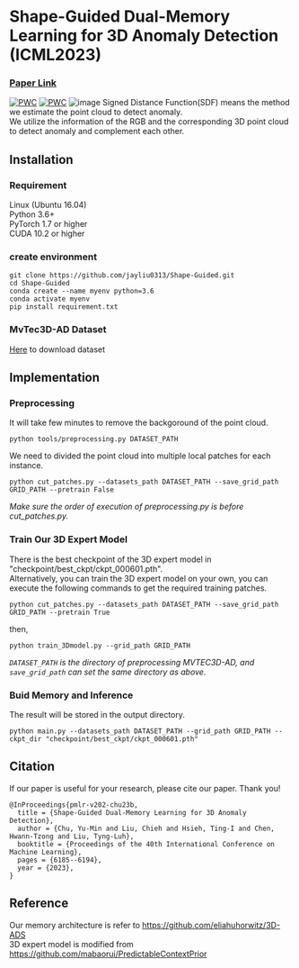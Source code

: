 # Shape-Guided Dual-Memory Learning for 3D Anomaly Detection (ICML2023)
### [Paper Link](https://openreview.net/pdf?id=IkSGn9fcPz)
[![PWC](https://img.shields.io/endpoint.svg?url=https://paperswithcode.com/badge/shape-guided-shape-guided-dual-memory/3d-anomaly-detection-and-segmentation-on)](https://paperswithcode.com/sota/3d-anomaly-detection-and-segmentation-on?p=shape-guided-shape-guided-dual-memory)
[![PWC](https://img.shields.io/endpoint.svg?url=https://paperswithcode.com/badge/shape-guided-shape-guided-dual-memory/rgb-3d-anomaly-detection-and-segmentation-on)](https://paperswithcode.com/sota/rgb-3d-anomaly-detection-and-segmentation-on?p=shape-guided-shape-guided-dual-memory)
![image](https://github.com/jayliu0313/Shape-Guided/blob/main/img/complementary_heatmap.png)
Signed Distance Function(SDF) means the method we estimate the point cloud to detect anomaly. <br/>
We utilize the information of the RGB and the corresponding 3D point cloud to detect anomaly and complement each other. <br/>
## Installation
### Requirement
Linux (Ubuntu 16.04)  
Python 3.6+  
PyTorch 1.7 or higher  
CUDA 10.2 or higher

### create environment
```
git clone https://github.com/jayliu0313/Shape-Guided.git
cd Shape-Guided
conda create --name myenv python=3.6
conda activate myenv
pip install requirement.txt
```

### MvTec3D-AD Dataset
[Here](https://www.mvtec.com/company/research/datasets/mvtec-3d-ad) to download dataset

## Implementation

### Preprocessing
It will take few minutes to remove the backgoround of the point cloud.
```
python tools/preprocessing.py DATASET_PATH
```
We need to divided the point cloud into multiple local patches for each instance.<br/>
```
python cut_patches.py --datasets_path DATASET_PATH --save_grid_path GRID_PATH --pretrain False
```
*Make sure the order of execution of preprocessing.py is before cut_patches.py.* <br/>
### Train Our 3D Expert Model
There is the best checkpoint of the 3D expert model in "checkpoint/best_ckpt/ckpt_000601.pth".<br/>
Alternatively, you can train the 3D expert model on your own, you can execute the following commands to get the required training patches.
```
python cut_patches.py --datasets_path DATASET_PATH --save_grid_path GRID_PATH --pretrain True
```
then,
```
python train_3Dmodel.py --grid_path GRID_PATH
```
*```DATASET_PATH``` is the directory of preprocessing MVTEC3D-AD, and ```save_grid_path``` can set the same directory as above.*
### Buid Memory and Inference
The result will be stored in the output directory.
```
python main.py --datasets_path DATASET_PATH --grid_path GRID_PATH --ckpt_dir "checkpoint/best_ckpt/ckpt_000601.pth"
```

## Citation
If our paper is useful for your research, please cite our paper. Thank you!
```
@InProceedings{pmlr-v202-chu23b,
  title = {Shape-Guided Dual-Memory Learning for 3D Anomaly Detection},
  author = {Chu, Yu-Min and Liu, Chieh and Hsieh, Ting-I and Chen, Hwann-Tzong and Liu, Tyng-Luh},
  booktitle = {Proceedings of the 40th International Conference on Machine Learning},
  pages = {6185--6194},
  year = {2023},
}
```

## Reference
Our memory architecture is refer to https://github.com/eliahuhorwitz/3D-ADS  
3D expert model is modified from https://github.com/mabaorui/PredictableContextPrior
